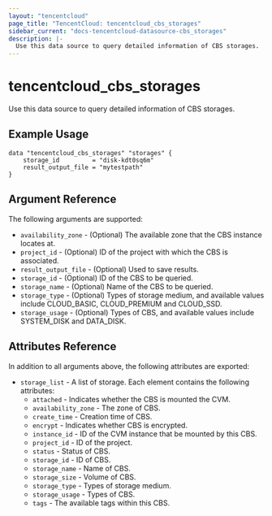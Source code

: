 ```yaml
---
layout: "tencentcloud"
page_title: "TencentCloud: tencentcloud_cbs_storages"
sidebar_current: "docs-tencentcloud-datasource-cbs_storages"
description: |-
  Use this data source to query detailed information of CBS storages.
---
```


# tencentcloud_cbs_storages

Use this data source to query detailed information of CBS storages.

## Example Usage

```hcl
data "tencentcloud_cbs_storages" "storages" {
    storage_id         = "disk-kdt0sq6m"
    result_output_file = "mytestpath"
}
```

## Argument Reference

The following arguments are supported:

* `availability_zone` - (Optional) The available zone that the CBS instance locates at.
* `project_id` - (Optional) ID of the project with which the CBS is associated.
* `result_output_file` - (Optional) Used to save results.
* `storage_id` - (Optional) ID of the CBS to be queried.
* `storage_name` - (Optional) Name of the CBS to be queried.
* `storage_type` - (Optional) Types of storage medium, and available values include CLOUD_BASIC, CLOUD_PREMIUM and CLOUD_SSD.
* `storage_usage` - (Optional) Types of CBS, and available values include SYSTEM_DISK and DATA_DISK.

## Attributes Reference

In addition to all arguments above, the following attributes are exported:

* `storage_list` - A list of storage. Each element contains the following attributes:
  * `attached` - Indicates whether the CBS is mounted the CVM.
  * `availability_zone` - The zone of CBS.
  * `create_time` - Creation time of CBS.
  * `encrypt` - Indicates whether CBS is encrypted.
  * `instance_id` - ID of the CVM instance that be mounted by this CBS.
  * `project_id` - ID of the project.
  * `status` - Status of CBS.
  * `storage_id` - ID of CBS.
  * `storage_name` - Name of CBS.
  * `storage_size` - Volume of CBS.
  * `storage_type` - Types of storage medium.
  * `storage_usage` - Types of CBS.
  * `tags` - The available tags within this CBS.


